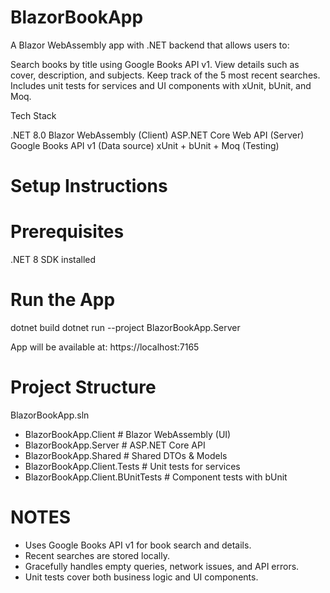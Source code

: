 # BlazorBookApp
A Blazor WebAssembly app with .NET backend that allows users to:

Search books by title using Google Books API v1.
View details such as cover, description, and subjects.
Keep track of the 5 most recent searches.
Includes unit tests for services and UI components with xUnit, bUnit, and Moq.

Tech Stack

.NET 8.0
Blazor WebAssembly (Client)
ASP.NET Core Web API (Server)
Google Books API v1 (Data source)
xUnit + bUnit + Moq (Testing)


# Setup Instructions
# Prerequisites
.NET 8 SDK installed


# Run the App
dotnet build
dotnet run --project BlazorBookApp.Server

App will be available at: https://localhost:7165

# Project Structure
BlazorBookApp.sln
 - BlazorBookApp.Client            # Blazor WebAssembly (UI)
 - BlazorBookApp.Server            # ASP.NET Core API
 - BlazorBookApp.Shared            # Shared DTOs & Models
 - BlazorBookApp.Client.Tests      # Unit tests for services
 - BlazorBookApp.Client.BUnitTests # Component tests with bUnit

# NOTES
- Uses Google Books API v1 for book search and details.
- Recent searches are stored locally.
- Gracefully handles empty queries, network issues, and API errors.
- Unit tests cover both business logic and UI components.
